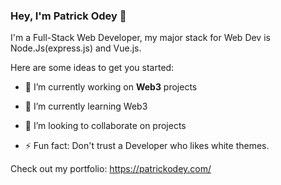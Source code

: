 ### Hey, I'm Patrick Odey 👋

I'm a Full-Stack Web Developer, my major stack for Web Dev is Node.Js(express.js) and Vue.js.

Here are some ideas to get you started:

- 🔭 I’m currently working on **Web3** projects
- 🌱 I’m currently learning Web3
- 👯 I’m looking to collaborate on projects

- ⚡ Fun fact: Don't trust a Developer who likes white themes.

Check out my portfolio: https://patrickodey.com/ 
